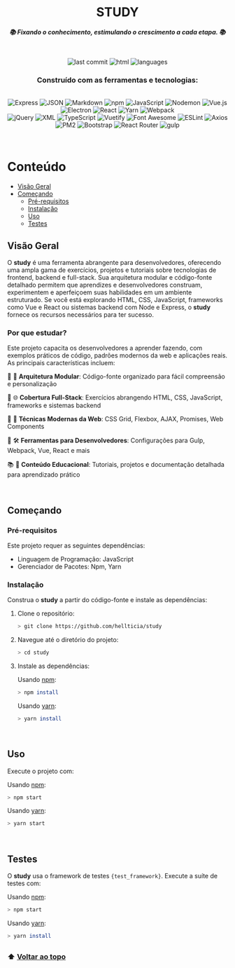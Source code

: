 <h1 align="center">STUDY</h1>

<div align="center">
  <em><strong>📚 Fixando o conhecimento, estimulando o crescimento a cada etapa. 📚</strong></em>
</div>

<br> <!-- Espaço entre as seções -->
<div align="center">
  <img src="https://img.shields.io/github/last-commit/hellticia/study?style=flat&logo=git&logoColor=white&color=0080ff" alt="last commit">  
  <img src="https://img.shields.io/github/languages/top/hellticia/study?style=flat&color=0080ff" alt="html">  
  <img src="https://img.shields.io/github/languages/count/hellticia/study?style=flat&color=0080ff" alt="languages">
</div>

<h3 align="center">Construído com as ferramentas e tecnologias:</h3>
<br> <!-- Espaço entre as seções -->
<div align="center">
  <img src="https://img.shields.io/badge/Express-000000.svg?style=flat&logo=Express&logoColor=white" alt="Express">  
  <img src="https://img.shields.io/badge/JSON-000000.svg?style=flat&logo=JSON&logoColor=white" alt="JSON">  
  <img src="https://img.shields.io/badge/Markdown-000000.svg?style=flat&logo=Markdown&logoColor=white" alt="Markdown">  
  <img src="https://img.shields.io/badge/npm-CB3837.svg?style=flat&logo=npm&logoColor=white" alt="npm">  
  <img src="https://img.shields.io/badge/JavaScript-F7DF1E.svg?style=flat&logo=JavaScript&logoColor=black" alt="JavaScript">  
  <img src="https://img.shields.io/badge/Nodemon-76D04B.svg?style=flat&logo=Nodemon&logoColor=white" alt="Nodemon">  
  <img src="https://img.shields.io/badge/Vue.js-4FC08D.svg?style=flat&logo=vuedotjs&logoColor=white" alt="Vue.js">  
  <img src="https://img.shields.io/badge/Electron-47848F.svg?style=flat&logo=Electron&logoColor=white" alt="Electron">  
  <img src="https://img.shields.io/badge/React-61DAFB.svg?style=flat&logo=React&logoColor=black" alt="React">  
  <img src="https://img.shields.io/badge/Yarn-2C8EBB.svg?style=flat&logo=Yarn&logoColor=white" alt="Yarn">  
  <img src="https://img.shields.io/badge/Webpack-8DD6F9.svg?style=flat&logo=Webpack&logoColor=black" alt="Webpack">
</div>

<div align="center">
  <img src="https://img.shields.io/badge/jQuery-0769AD.svg?style=flat&logo=jQuery&logoColor=white" alt="jQuery">  
  <img src="https://img.shields.io/badge/XML-005FAD.svg?style=flat&logo=XML&logoColor=white" alt="XML">  
  <img src="https://img.shields.io/badge/TypeScript-3178C6.svg?style=flat&logo=TypeScript&logoColor=white" alt="TypeScript">  
  <img src="https://img.shields.io/badge/Vuetify-1867C0.svg?style=flat&logo=Vuetify&logoColor=white" alt="Vuetify">  
  <img src="https://img.shields.io/badge/Font%20Awesome-538DD7.svg?style=flat&logo=Font-Awesome&logoColor=white" alt="Font Awesome">  
  <img src="https://img.shields.io/badge/ESLint-4B32C3.svg?style=flat&logo=ESLint&logoColor=white" alt="ESLint">  
  <img src="https://img.shields.io/badge/Axios-5A29E4.svg?style=flat&logo=Axios&logoColor=white" alt="Axios">  
  <img src="https://img.shields.io/badge/PM2-2B037A.svg?style=flat&logo=PM2&logoColor=white" alt="PM2">  
  <img src="https://img.shields.io/badge/Bootstrap-7952B3.svg?style=flat&logo=Bootstrap&logoColor=white" alt="Bootstrap">  
  <img src="https://img.shields.io/badge/React%20Router-CA4245.svg?style=flat&logo=React-Router&logoColor=white" alt="React Router">  
  <img src="https://img.shields.io/badge/gulp-CF4647.svg?style=flat&logo=gulp&logoColor=white" alt="gulp">
</div>

<br> <!-- Espaço entre as seções -->

# Conteúdo
- [Visão Geral](#visão-geral)
- [Começando](#começando)
  - [Pré-requisitos](#pré-requisitos)
  - [Instalação](#instalação)
  - [Uso](#uso)
  - [Testes](#testes)
<br> <!-- Espaço entre as seções -->
## Visão Geral

O **study** é uma ferramenta abrangente para desenvolvedores, oferecendo uma ampla gama de exercícios, projetos e tutoriais sobre tecnologias de frontend, backend e full-stack. Sua arquitetura modular e código-fonte detalhado permitem que aprendizes e desenvolvedores construam, experimentem e aperfeiçoem suas habilidades em um ambiente estruturado. Se você está explorando HTML, CSS, JavaScript, frameworks como Vue e React ou sistemas backend com Node e Express, o **study** fornece os recursos necessários para ter sucesso.

### Por que estudar?

Este projeto capacita os desenvolvedores a aprender fazendo, com exemplos práticos de código, padrões modernos da web e aplicações reais. As principais características incluem:

🎯 🧩 **Arquitetura Modular**: Código-fonte organizado para fácil compreensão e personalização

🚀 🌐 **Cobertura Full-Stack**: Exercícios abrangendo HTML, CSS, JavaScript, frameworks e sistemas backend

🎨 🎨 **Técnicas Modernas da Web**: CSS Grid, Flexbox, AJAX, Promises, Web Components

🔧 🛠 **Ferramentas para Desenvolvedores**: Configurações para Gulp, Webpack, Vue, React e mais

📚 📖 **Conteúdo Educacional**: Tutoriais, projetos e documentação detalhada para aprendizado prático

<br> <!-- Espaço entre as seções -->
## Começando

### Pré-requisitos

Este projeto requer as seguintes dependências:

- Linguagem de Programação: JavaScript
- Gerenciador de Pacotes: Npm, Yarn
<br> <!-- Espaço entre as seções -->
### Instalação

Construa o **study** a partir do código-fonte e instale as dependências:

1. Clone o repositório:

   ```bash
   > git clone https://github.com/hellticia/study
   ```
2. Navegue até o diretório do projeto:

   ```bash
   > cd study
   ```
3. Instale as dependências:

   Usando [npm](https://www.npmjs.com):

   ```bash
   > npm install
   ```
   Usando [yarn](https://yarnpkg.com):

   ```bash
   > yarn install
   ```
   <br> <!-- Espaço entre as seções -->
## Uso

Execute o projeto com:

Usando [npm](https://www.npmjs.com):

```bash
> npm start
```
Usando [yarn](https://yarnpkg.com):

```bash
> yarn start
 ```
<br> <!-- Espaço entre as seções -->
## Testes

O **study** usa o framework de testes `{test_framework}`. Execute a suíte de testes com:

Usando [npm](https://www.npmjs.com):

```bash
> npm start
```
Usando [yarn](https://yarnpkg.com):

```bash
> yarn install
 ```
##
### ⬆ [Voltar ao topo](#conteúdo)
